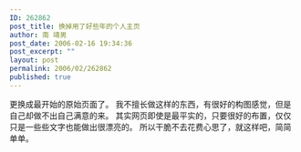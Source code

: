 ```yaml
---
ID: 262862
post_title: 换掉用了好些年的个人主页
author: 南 靖男
post_date: 2006-02-16 19:34:36
post_excerpt: ""
layout: post
permalink: 2006/02/262862
published: true
---
```

更换成最开始的原始页面了。
我不擅长做这样的东西，有很好的构图感觉，但是自己却做不出自己满意的来。
其实网页即使是最平实的，只要很好的布置，仅仅只是一些些文字也能做出很漂亮的。
所以干脆不去花费心思了，就这样吧，简简单单。